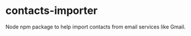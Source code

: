 contacts-importer
================

Node npm package to help import contacts from email services like Gmail.
